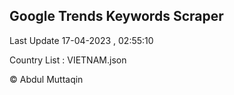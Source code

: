 

## Google Trends Keywords Scraper 
 
Last Update 17-04-2023 , 02:55:10

Country List :
VIETNAM.json



© Abdul Muttaqin 
